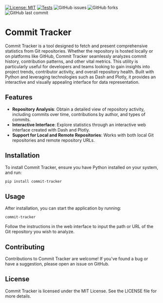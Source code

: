 [![License: MIT](https://img.shields.io/badge/License-MIT-yellow.svg)](https://opensource.org/licenses/MIT)
[![Tests](https://github.com/andrecosta99/ct-final/actions/workflows/test.yml/badge.svg)](https://github.com/andrecosta99/ct-final/actions/workflows/test.yml)
![GitHub issues](https://img.shields.io/github/issues/andrecosta99/ct-final)
![GitHub forks](https://img.shields.io/github/forks/andrecosta99/ct-final)
![GitHub last commit](https://img.shields.io/github/last-commit/andrecosta99/ct-final)


# Commit Tracker

Commit Tracker is a tool designed to fetch and present comprehensive statistics from Git repositories. Whether the repository is hosted locally or on platforms like GitHub, Commit Tracker seamlessly analyzes commit history, contribution patterns, and other vital metrics. This utility is particularly useful for developers and teams looking to gain insights into project trends, contributor activity, and overall repository health. Built with Python and leveraging technologies such as Dash and Plotly, it provides an interactive and visually appealing interface for data representation.

## Features

- **Repository Analysis**: Obtain a detailed view of repository activity, including commits over time, contributions by author, and types of commits.
- **Interactive Interface**: Explore statistics through an interactive web interface created with Dash and Plotly.
- **Support for Local and Remote Repositories**: Works with both local Git repositories and remote repository URLs.

## Installation

To install Commit Tracker, ensure you have Python installed on your system, and run:

```bash
pip install commit-tracker
```

## Usage
After installation, you can start the application by running:

```bash
commit-tracker
```
Follow the instructions in the web interface to input the path or URL of the Git repository you wish to analyze.

## Contributing
Contributions to Commit Tracker are welcome! If you've found a bug or have a suggestion, please open an issue on GitHub.

## License
Commit Tracker is licensed under the MIT License. See the LICENSE file for more details.
